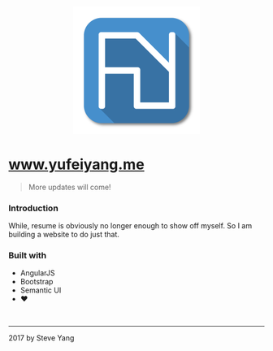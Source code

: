 <h3 align="center">
	<img src="./files/logo_shadow.png" width="250">
</h3>

# www.yufeiyang.me
> More updates will come!

### Introduction

While, resume is obviously no longer enough to show off myself. So I am building a website to do just that.

### Built with

- AngularJS
- Bootstrap
- Semantic UI
- :heart:

<br>

---
2017 by Steve Yang
